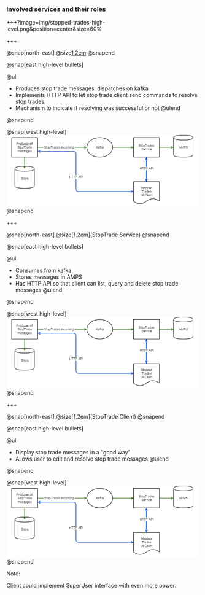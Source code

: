 
### Involved services and their roles

+++?image=img/stopped-trades-high-level.png&position=center&size=60%

+++

@snap[north-east]
@size[1.2em](Producer)
@snapend

@snap[east high-level bullets]

@ul[](false)
 - Produces stop trade messages, dispatches on kafka
 - Implements HTTP API to let stop trade client send commands to resolve stop trades.
 - Mechanism to indicate if resolving was successful or not
 @ulend

@snapend

@snap[west high-level]
![](img/stopped-trades-high-level.png)
@snapend

+++

@snap[north-east]
@size[1.2em](StopTrade Service)
@snapend

@snap[east high-level bullets]

@ul[](false)
- Consumes from kafka
- Stores messages in AMPS
- Has HTTP API so that client can list, query and delete stop trade messages
 @ulend

@snapend

@snap[west high-level]
![](img/stopped-trades-high-level.png)
@snapend

+++

@snap[north-east]
@size[1.2em](StopTrade Client)
@snapend

@snap[east high-level bullets]

@ul[](false)
- Display stop trade messages in a "good way"
- Allows user to edit and resolve stop trade messages
 @ulend

@snapend

@snap[west high-level]
![](img/stopped-trades-high-level.png)
@snapend

Note:

Client could implement SuperUser interface with even more power.
